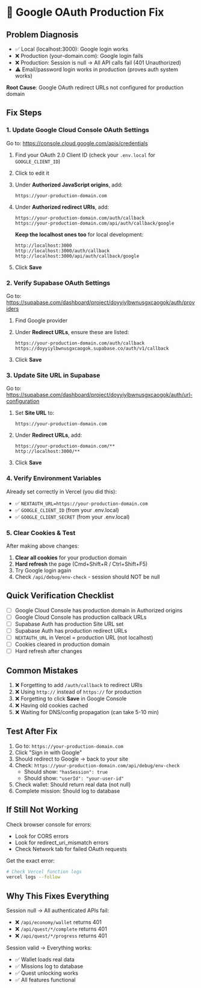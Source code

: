 # 🔐 Google OAuth Production Fix

## Problem Diagnosis
- ✅ Local (localhost:3000): Google login works
- ❌ Production (your-domain.com): Google login fails
- ❌ Production: Session is null → All API calls fail (401 Unauthorized)
- ⚠️  Email/password login works in production (proves auth system works)

**Root Cause**: Google OAuth redirect URLs not configured for production domain

## Fix Steps

### 1. Update Google Cloud Console OAuth Settings

Go to: https://console.cloud.google.com/apis/credentials

1. Find your OAuth 2.0 Client ID (check your `.env.local` for `GOOGLE_CLIENT_ID`)

2. Click to edit it

3. Under **Authorized JavaScript origins**, add:
   ```
   https://your-production-domain.com
   ```

4. Under **Authorized redirect URIs**, add:
   ```
   https://your-production-domain.com/auth/callback
   https://your-production-domain.com/api/auth/callback/google
   ```

   **Keep the localhost ones too** for local development:
   ```
   http://localhost:3000
   http://localhost:3000/auth/callback
   http://localhost:3000/api/auth/callback/google
   ```

5. Click **Save**

### 2. Verify Supabase OAuth Settings

Go to: https://supabase.com/dashboard/project/doyyiylbwnusgxcaogok/auth/providers

1. Find Google provider

2. Under **Redirect URLs**, ensure these are listed:
   ```
   https://your-production-domain.com/auth/callback
   https://doyyiylbwnusgxcaogok.supabase.co/auth/v1/callback
   ```

3. Click **Save**

### 3. Update Site URL in Supabase

Go to: https://supabase.com/dashboard/project/doyyiylbwnusgxcaogok/auth/url-configuration

1. Set **Site URL** to:
   ```
   https://your-production-domain.com
   ```

2. Under **Redirect URLs**, add:
   ```
   https://your-production-domain.com/**
   http://localhost:3000/**
   ```

3. Click **Save**

### 4. Verify Environment Variables

Already set correctly in Vercel (you did this):
- ✅ `NEXTAUTH_URL=https://your-production-domain.com`
- ✅ `GOOGLE_CLIENT_ID` (from your .env.local)
- ✅ `GOOGLE_CLIENT_SECRET` (from your .env.local)

### 5. Clear Cookies & Test

After making above changes:

1. **Clear all cookies** for your production domain
2. **Hard refresh** the page (Cmd+Shift+R / Ctrl+Shift+F5)
3. Try Google login again
4. Check `/api/debug/env-check` - session should NOT be null

## Quick Verification Checklist

- [ ] Google Cloud Console has production domain in Authorized origins
- [ ] Google Cloud Console has production callback URLs
- [ ] Supabase Auth has production Site URL set
- [ ] Supabase Auth has production redirect URLs
- [ ] `NEXTAUTH_URL` in Vercel = production URL (not localhost)
- [ ] Cookies cleared in production domain
- [ ] Hard refresh after changes

## Common Mistakes

1. ❌ Forgetting to add `/auth/callback` to redirect URIs
2. ❌ Using `http://` instead of `https://` for production
3. ❌ Forgetting to click **Save** in Google Console
4. ❌ Having old cookies cached
5. ❌ Waiting for DNS/config propagation (can take 5-10 min)

## Test After Fix

1. Go to: `https://your-production-domain.com`
2. Click "Sign in with Google"
3. Should redirect to Google → back to your site
4. Check: `https://your-production-domain.com/api/debug/env-check`
   - Should show: `"hasSession": true`
   - Should show: `"userId": "your-user-id"`
5. Check wallet: Should return real data (not null)
6. Complete mission: Should log to database

## If Still Not Working

Check browser console for errors:
- Look for CORS errors
- Look for redirect_uri_mismatch errors
- Check Network tab for failed OAuth requests

Get the exact error:
```bash
# Check Vercel function logs
vercel logs --follow
```

## Why This Fixes Everything

Session null → All authenticated APIs fail:
- ❌ `/api/economy/wallet` returns 401
- ❌ `/api/quest/*/complete` returns 401
- ❌ `/api/quest/*/progress` returns 401

Session valid → Everything works:
- ✅ Wallet loads real data
- ✅ Missions log to database
- ✅ Quest unlocking works
- ✅ All features functional
